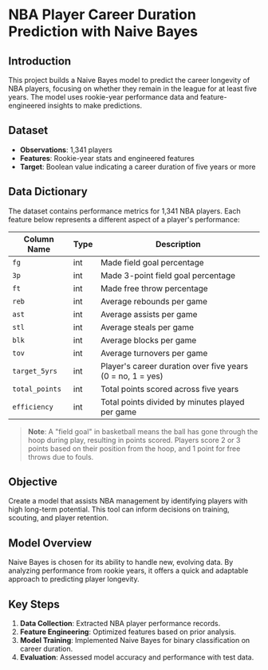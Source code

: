 # NBA Player Career Duration Prediction with Naive Bayes

## Introduction
This project builds a Naive Bayes model to predict the career longevity of NBA players, focusing on whether they remain in the league for at least five years. The model uses rookie-year performance data and feature-engineered insights to make predictions.

## Dataset
- **Observations**: 1,341 players
- **Features**: Rookie-year stats and engineered features
- **Target**: Boolean value indicating a career duration of five years or more

## Data Dictionary

The dataset contains performance metrics for 1,341 NBA players. Each feature below represents a different aspect of a player's performance:

| Column Name      | Type | Description                                                                 |
|------------------|------|-----------------------------------------------------------------------------|
| `fg`             | int  | Made field goal percentage                                                  |
| `3p`             | int  | Made 3-point field goal percentage                                          |
| `ft`             | int  | Made free throw percentage                                                  |
| `reb`            | int  | Average rebounds per game                                                   |
| `ast`            | int  | Average assists per game                                                    |
| `stl`            | int  | Average steals per game                                                     |
| `blk`            | int  | Average blocks per game                                                     |
| `tov`            | int  | Average turnovers per game                                                  |
| `target_5yrs`    | int  | Player's career duration over five years (0 = no, 1 = yes)                 |
| `total_points`   | int  | Total points scored across five years                                       |
| `efficiency`     | int  | Total points divided by minutes played per game                             |

> **Note**: A "field goal" in basketball means the ball has gone through the hoop during play, resulting in points scored. Players score 2 or 3 points based on their position from the hoop, and 1 point for free throws due to fouls.

## Objective
Create a model that assists NBA management by identifying players with high long-term potential. This tool can inform decisions on training, scouting, and player retention.

## Model Overview
Naive Bayes is chosen for its ability to handle new, evolving data. By analyzing performance from rookie years, it offers a quick and adaptable approach to predicting player longevity.

## Key Steps
1. **Data Collection**: Extracted NBA player performance records.
2. **Feature Engineering**: Optimized features based on prior analysis.
3. **Model Training**: Implemented Naive Bayes for binary classification on career duration.
4. **Evaluation**: Assessed model accuracy and performance with test data.
